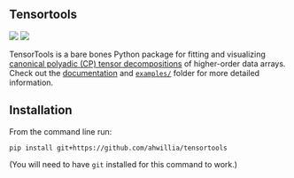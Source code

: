 Tensortools
-----------
[![][docs-stable-img]][docs-stable-url]  [![][license-img]][license-url]

TensorTools is a bare bones Python package for fitting and visualizing [canonical polyadic (CP) tensor decompositions](https://en.wikipedia.org/wiki/Tensor_rank_decomposition) of higher-order data arrays. Check out the [documentation][docs-stable-url] and [`examples/`](./examples) folder for more detailed information.


[docs-stable-img]: https://img.shields.io/badge/docs-stable-blue.svg
[docs-stable-url]: https://tensortools-docs.readthedocs.io/en/latest/


[license-img]: https://img.shields.io/github/license/mashape/apistatus.svg
[license-url]: https://github.com/ahwillia/tensortools/blob/master/LICENSE.md


Installation
------------

From the command line run:

```
pip install git+https://github.com/ahwillia/tensortools
```

(You will need to have `git` installed for this command to work.)
